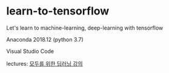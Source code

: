 # learn-to-tensorflow
Let's learn to machine-learning, deep-learning with tensorflow

Anaconda 2018.12 (python 3.7)

Visual Studio Code

lectures: [모두를 위한 딥러닝 강의](http://hunkim.github.io/ml/)
